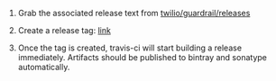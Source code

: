 1. Grab the associated release text from [twilio/guardrail/releases](https://github.com/twilio/guardrail/releases)

2. Create a release tag: [link](https://github.com/twilio/sbt-guardrail/releases)

3. Once the tag is created, travis-ci will start building a release immediately.
   Artifacts should be published to bintray and sonatype automatically.
